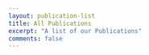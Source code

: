 ```yaml
---
layout: publication-list
title: All Publications
excerpt: "A list of our Publications"
comments: false
---
```

